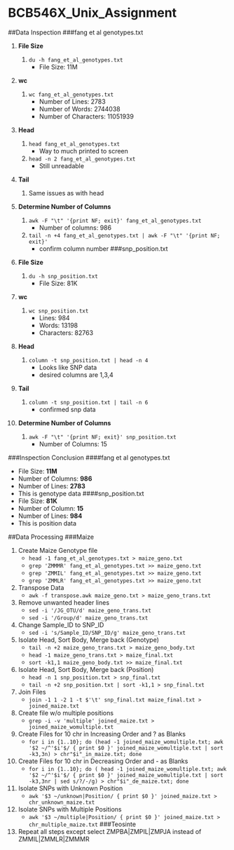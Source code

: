 # BCB546X_Unix_Assignment

##Data Inspection 
###fang et al genotypes.txt
1. **File Size**
	1. `du -h fang_et_al_genotypes.txt`
		- File Size: 11M
2. **wc**
	1. `wc fang_et_al_genotypes.txt`
		- Number of Lines: 2783
		- Number of Words: 2744038
		- Number of Characters: 11051939 
2. **Head**
	1. `head fang_et_al_genotypes.txt`
		- Way to much printed to screen
	2. `head -n 2 fang_et_al_genotypes.txt` 
		- Still unreadable
	
2. **Tail**
	1. Same issues as with head
2. **Determine Number of Columns**
	1. `awk -F "\t" '{print NF; exit}' fang_et_al_genotypes.txt`
		- Number of columns: 986
	2. `tail -n +4 fang_et_al_genotypes.txt | awk -F "\t" '{print NF; exit}'`
		- confirm column number
###snp_position.txt
1. **File Size**
	1. `du -h snp_position.txt`
		- File Size: 81K
2. **wc**
	1. `wc snp_position.txt`
		- Lines: 984
		- Words: 13198
		- Characters: 82763
2. **Head**
	1.	`column -t snp_position.txt | head -n 4`
		- Looks like SNP data
		- desired columns are 1,3,4
	
2. **Tail**
	1. `column -t snp_position.txt | tail -n 6`
		- confirmed snp data
	
2. **Determine Number of Columns**
	1. `awk -F "\t" '{print NF; exit}' snp_position.txt`
		- Number of Columns: 15

###Inspection Conclusion
####fang et al genotypes.txt
 - File Size: **11M**
 - Number of Columns: **986**
 - Number of Lines: **2783**
 - This is genotype data 
####snp_position.txt
 - File Size: **81K**
 - Number of Column: **15**
 - Number of Lines: **984** 
 - This is position data


##Data Processing
###Maize
1.  Create Maize Genotype file
	- `head -1 fang_et_al_genotypes.txt > maize_geno.txt`
	- `grep 'ZMMMR' fang_et_al_genotypes.txt >> maize_geno.txt`
	- `grep 'ZMMIL' fang_et_al_genotypes.txt >> maize_geno.txt`
	- `grep 'ZMMLR' fang_et_al_genotypes.txt >> maize_geno.txt`
2. Transpose Data
	- `awk -f transpose.awk maize_geno.txt > maize_geno_trans.txt`
3. Remove unwanted header lines
	- `sed -i '/JG_OTU/d' maize_geno_trans.txt`
	- `sed -i '/Group/d' maize_geno_trans.txt`
4. Change Sample_ID to SNP_ID
	- `sed -i 's/Sample_ID/SNP_ID/g' maize_geno_trans.txt`
3. Isolate Head, Sort Body, Merge back (Genotype)
	- `tail -n +2 maize_geno_trans.txt > maize_geno_body.txt`
	- `head -1 maize_geno_trans.txt > maize_final.txt`
	- `sort -k1,1 maize_geno_body.txt >> maize_final.txt`
2. Isolate Head, Sort Body, Merge back (Position) 
	- `head -n 1 snp_position.txt > snp_final.txt`
	- `tail -n +2 snp_position.txt | sort -k1,1 > snp_final.txt`
3. Join Files 
	- `join -1 1 -2 1 -t $'\t' snp_final.txt maize_final.txt > joined_maize.txt`
8. Create file w/o multiple positions 
	- `grep -i -v 'multiple' joined_maize.txt > joined_maize_womultiple.txt`
9. Create Files for 10 chr in Increasing Order and ? as Blanks
	- `for i in {1..10}; do (head -1 joined_maize_womultiple.txt; awk '$2 ~/^'$i'$/ { print $0 }' joined_maize_womultiple.txt | sort -k3,3n) > chr"$i"_in_maize.txt; done`
9. Create Files for 10 chr in Decreasing Order and - as Blanks
	- `for i in {1..10}; do ( head -1 joined_maize_womultiple.txt; awk '$2 ~/^'$i'$/ { print $0 }' joined_maize_womultiple.txt | sort -k3,3nr | sed s/?/-/g) > chr"$i"_de_maize.txt; done`
10. Isolate SNPs with Unknown Position
	- `awk '$3 ~/unknown|Position/ { print $0 }' joined_maize.txt > chr_unknown_maize.txt`
11. Isolate SNPs with Multiple Positions
	- `awk '$3 ~/multiple|Position/ { print $0 }' joined_maize.txt > chr_multiple_maize.txt`
###Teosinte
1. Repeat all steps except select ZMPBA|ZMPIL|ZMPJA instead of ZMMIL|ZMMLR|ZMMMR
